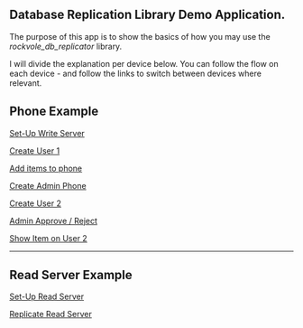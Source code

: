 ## Database Replication Library Demo Application.


The purpose of this app is to show the basics of how you may use the *rockvole_db_replicator* library.

I will divide the explanation per device below. You can follow the flow on each device - and follow the links to switch between devices where relevant.

## Phone Example

[Set-Up Write Server](./ancillary/documentation/setup-write-server.md)

[Create User 1](./ancillary/documentation/create-user-1.md)

[Add items to phone](./ancillary/documentation/add-item-phone.md)

[Create Admin Phone](./ancillary/documentation/create-admin-phone.md)

[Create User 2](./ancillary/documentation/create-user-2.md)

[Admin Approve / Reject](./ancillary/documentation/admin-approve-reject.md)

[Show Item on User 2](./ancillary/documentation/show-item-user-2.md)

<hr/>

## Read Server Example

[Set-Up Read Server](./ancillary/documentation/READ-set-up.md)

[Replicate Read Server](./ancillary/documentation/READ-replicate.md)

